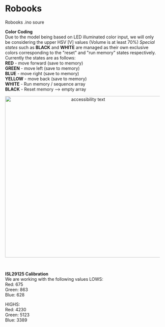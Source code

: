 # Robooks
Robooks .ino soure

<b>Color Coding</b><br>
Due to the model being based on LED illuminated color input, we will only be considering the upper HSV [V] values (Volume is at least 70%)
<i>Special states</i> such as <b>BLACK</b> and <b>WHITE</b> are managed as their own exclusive colors corresponding to the "reset" and "run memory" states respectively.<br>
Currently the states are as follows:<br>
<b>RED</b> - move forward (save to memory)<br>
<b>GREEN</b> - move left (save to memory)<br>
<b>BLUE</b> - move right (save to memory)<br>
<b>YELLOW</b> - move back (save to memory)<br>
<b>WHITE</b> - Run memory / sequence array<br>
<b>BLACK</b> - Reset memory --> empty array<br>
<p align="center">
  <img src="https://www.mediafire.com/convkey/1457/jjxbcmp9b6k35uwzg.jpg?size_id=5" width="525" alt="accessibility text">
</p>
<br>

<b>ISL29125 Calibration</b><br>
We are working with the following values
LOWS:<br>
Red: 675<br>
Green: 863<br>
Blue: 628<br>

HIGHS:<br>
Red: 4230<br>
Green: 5123<br>
Blue: 3389<br>

